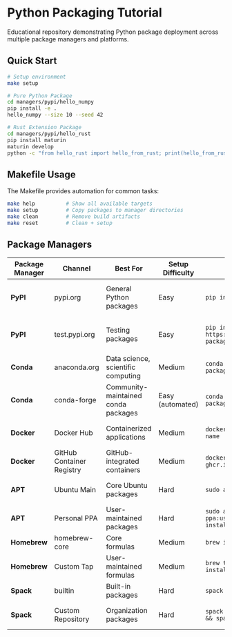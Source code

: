 # Python Packaging Tutorial

Educational repository demonstrating Python package deployment across multiple package managers and platforms.

## Quick Start

```bash
# Setup environment
make setup

# Pure Python Package
cd managers/pypi/hello_numpy
pip install -e .
hello_numpy --size 10 --seed 42

# Rust Extension Package
cd managers/pypi/hello_rust
pip install maturin
maturin develop
python -c "from hello_rust import hello_from_rust; print(hello_from_rust('World'))"
```

## Makefile Usage

The Makefile provides automation for common tasks:

```bash
make help          # Show all available targets
make setup         # Copy packages to manager directories
make clean         # Remove build artifacts
make reset         # Clean + setup
```

## Package Managers


| Package Manager | Channel | Best For | Setup Difficulty | User Installation | Authentication |
|---|---|---|---|---|---|
| **PyPI** | pypi.org | General Python packages | Easy | `pip install package-name` | API Token or Trusted Publisher (OIDC) |
| **PyPI** | test.pypi.org | Testing packages | Easy | `pip install -i https://test.pypi.org/simple/ package-name` | API Token or Trusted Publisher (OIDC) |
| **Conda** | anaconda.org | Data science, scientific computing | Medium | `conda install -c your-channel package-name` | anaconda.org login + upload |
| **Conda** | conda-forge | Community-maintained conda packages | Easy (automated) | `conda install -c conda-forge package-name` | GitHub PR submission only |
| **Docker** | Docker Hub | Containerized applications | Medium | `docker run username/package-name` | hub.docker.com username + access token |
| **Docker** | GitHub Container Registry | GitHub-integrated containers | Medium | `docker run ghcr.io/username/package-name` | GitHub Personal Access Token |
| **APT** | Ubuntu Main | Core Ubuntu packages | Hard | `sudo apt install package-name` | Ubuntu developer membership |
| **APT** | Personal PPA | User-maintained packages | Hard | `sudo add-apt-repository ppa:user/repo && sudo apt install package-name` | launchpad.net GPG key + SSH |
| **Homebrew** | homebrew-core | Core formulas | Medium | `brew install package-name` | GitHub fork + PR |
| **Homebrew** | Custom Tap | User-maintained formulas | Medium | `brew tap user/repo && brew install package-name` | GitHub repository |
| **Spack** | builtin | Built-in packages | Hard | `spack install package-name` | GitHub fork + PR |
| **Spack** | Custom Repository | Organization packages | Hard | `spack repo add /path/to/repo && spack install package-name` | Custom repository setup |

